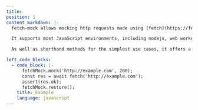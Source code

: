 ```yaml
---
title:
position: 1
content_markdown: |-
  fetch-mock allows mocking http requests made using [fetch](https://fetch.spec.whatwg.org/), or one of the many libraries imitating its api, such as [node-fetch](https://www.npmjs.com/package/node-fetch) or [fetch-ponyfill](https://www.npmjs.com/package/fetch-ponyfill).

  It supports most JavaScript environments, including nodejs, web workers and service workers, and any browser that either supports fetch natively or that can have a fetch polyfill installed.

  As well as shorthand methods for the simplest use cases, it offers a flexible API for customising all aspects of mocking behaviour.

left_code_blocks:
  - code_block: |-
      fetchMock.mock('http://example.com', 200);
      const res = await fetch('http://example.com');
      assert(res.ok);
      fetchMock.restore();
    title: Example
    language: javascript
---
```

